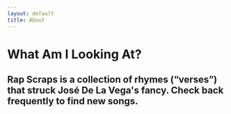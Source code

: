 ```yaml
---
layout: default
title: About
---
```

# What Am I Looking At?

## Rap Scraps is a collection of rhymes (“verses”) that struck José De La Vega's fancy. Check back frequently to find new songs.